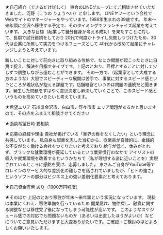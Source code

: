 ★自己紹介（できるだけ詳しく）
東会のLINEグループにてご相談させていただきました、河野（こうの りょうへい）と申します。
LINEヤフーという会社でWebサイトのマネージャーをやっています。1986年生まれの39歳です。
年末〜来年頭に金沢へ移住する予定で、そのタイミングでフランチャイズ起業を考えています。
大きな目標（起業して自分自身が考える成功）を果たすことに対して、長期で試行錯誤をしており
20代で何度かトライし失敗しつづけたため、30代は企業に所属して実力をつけるフェーズとして
40代から改めて起業にチャレンジしようと考えています。

新しいことに対して前向きに取り組める性格で、なにか問題が起こったときに自責で捉え、解決を目指すタイプです。上記のとおり、目標とすることに対して少しずつ調整しながら進むことができます。
その一方で、（起業家として大成する方のような）大胆でスピーディーな展開は苦手で、事業に対するスピード感というところが現状私が抱える課題です。店舗経営というのは問題の連続だと聞きます。発生した問題をすばやく意思決定し解決していくことで、このスピード感というものを高めていきたいと考えています。


★希望エリア
石川県金沢市、白山市、野々市市
エリア問題があるかと思いますので、その点をふまえて相談させてください

★面談希望日時
要相談

★応募の経緯や理由
貴社が掲げている「業界の負をなくしたい」という理念に共感しています。
私自身も起業を志した当初から、従業員が自律的に、金銭的な不安がなく働ける会社をつくりたいと考えており
給与が低く、休みがとれず、ブラックな就業環境が蔓延しているという業界慣行のなかで
アイリストの収入や就業環境を改善するというかたちで（私が理想する姿に近いことを）実現されているところに感銘を受け、応募しました。
東さんご自身がYouTube等でロレインのサービス的な差別化の難しさを話されていましたが、「ヒトの強さ」というソフトの部分はビジネス上の強い差別化要素だと考えております。

★自己資金有無
あり（1000万円程度）

★そのほか
上記のとおり移住が年末〜来年頭という状況になっています。
現状は本業にくわえ、移住準備を行っているため
開業届け、物件探し、融資に関する調整などは移住完了後になってしまう可能性が高いです。
このようなスケジュール感での対応でも問題ないものか（あるいは出直したほうがよいか）など
についてご意見いただけますと大変ありがたいです。ご確認・ご検討のほどよろしくお願いいたします。